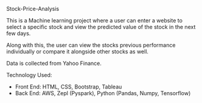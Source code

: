 Stock-Price-Analysis

This is a Machine learning project where a user can enter a website to select a specific stock and view the predicted value of the stock in the next few days. 

Along with this, the user can view the stocks previous performance individually or compare it alongside other stocks as well. 

Data is collected from Yahoo Finance. 

Technology Used:
  - Front End: HTML, CSS, Bootstrap, Tableau
  - Back End: AWS, Zepl (Pyspark), Python (Pandas, Numpy, Tensorflow)
